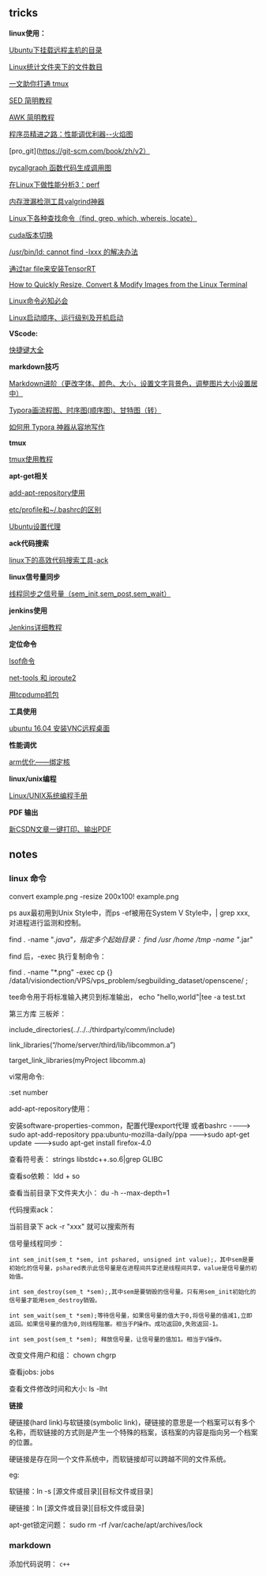 ##  tricks

**linux使用：**

[Ubuntu下挂载远程主机的目录](https://www.huaweicloud.com/articles/9313c263375fde826d7d5da603c7e682.html)

[Linux统计文件夹下的文件数目](http://noahsnail.com/2017/02/07/2017-02-07-Linux%E7%BB%9F%E8%AE%A1%E6%96%87%E4%BB%B6%E5%A4%B9%E4%B8%8B%E7%9A%84%E6%96%87%E4%BB%B6%E6%95%B0%E7%9B%AE/)

[一文助你打通 tmux](https://zhuanlan.zhihu.com/p/102546608)

[SED 简明教程](https://coolshell.cn/articles/9104.html)

[AWK 简明教程](https://coolshell.cn/articles/9070.html)

[程序员精进之路：性能调优利器--火焰图](https://zhuanlan.zhihu.com/p/147875569)

[pro_git](https://git-scm.com/book/zh/v2）

[pycallgraph 函数代码生成调用图](https://github.com/gak/pycallgraph)

[在Linux下做性能分析3：perf](https://zhuanlan.zhihu.com/p/22194920)

[内存泄漏检测工具valgrind神器](https://zhuanlan.zhihu.com/p/75416381)

[Linux下各种查找命令（find, grep, which, whereis, locate）](https://blog.csdn.net/wzzfeitian/article/details/40985549)

[cuda版本切换](https://blog.csdn.net/yinxingtianxia/article/details/80462892)

[/usr/bin/ld: cannot find -lxxx 的解决办法](https://www.cnblogs.com/zhming26/p/6164131.html)

[通过tar file来安装TensorRT](https://zhuanlan.zhihu.com/p/259848864)

[How to Quickly Resize, Convert & Modify Images from the Linux Terminal](https://www.howtogeek.com/109369/how-to-quickly-resize-convert-modify-images-from-the-linux-terminal/)

[Linux命令必知必会](https://github.com/mylxsw/growing-up/blob/master/doc/Linux%E5%91%BD%E4%BB%A4%E5%BF%85%E7%9F%A5%E5%BF%85%E4%BC%9A.md)

[Linux启动顺序、运行级别及开机启动](https://blog.csdn.net/soonfly/article/details/72876001)


**VScode:**

[快捷键大全](https://blog.csdn.net/crper/article/details/54099319)

**markdown技巧**

[Markdown进阶（更改字体、颜色、大小，设置文字背景色，调整图片大小设置居中）](https://blog.csdn.net/heimu24/article/details/81189700)

[Typora画流程图、时序图(顺序图)、甘特图（转）](https://www.jianshu.com/p/7ddbb7dc8fec)

[如何用 Typora 神器从容地写作](https://www.jianshu.com/p/602f6ecf48fd)

**tmux**

[tmux使用教程](https://www.ruanyifeng.com/blog/2019/10/tmux.html)

**apt-get相关**

[add-apt-repository使用](https://blog.csdn.net/l740450789/article/details/50856596)

[etc/profile和~/.bashrc的区别](https://blog.csdn.net/ZoeYen_/article/details/78560905)

[Ubuntu设置代理](https://www.jianshu.com/p/f569a404ee0b)

**ack代码搜索**

[linux下的高效代码搜索工具-ack](https://www.the5fire.com/about-ack-grep-in-linux.html)

**linux信号量同步**

[线程同步之信号量（sem_init,sem_post,sem_wait）](https://www.cnblogs.com/zhengAloha/p/8665719.html)


**jenkins使用**

[Jenkins详细教程](https://www.jianshu.com/p/5f671aca2b5a)

**定位命令**

[lsof命令](https://www.cnblogs.com/peida/archive/2013/02/26/2932972.html)

[net-tools 和 iproute2](https://blog.csdn.net/kevin3101/article/details/52368860)

[用tcpdump抓包](https://www.cnblogs.com/chyingp/p/linux-command-tcpdump.html)

**工具使用**

[ubuntu 16.04 安装VNC远程桌面](https://blog.csdn.net/wuchenlhy/article/details/79865437)


**性能调优**

[arm优化——绑定核](https://zhuanlan.zhihu.com/p/138905432)



**linux/unix编程**

[Linux/UNIX系统编程手册](https://zhuanlan.zhihu.com/p/70973666)


**PDF 输出**

[新CSDN文章一键打印、输出PDF](https://www.codenong.com/cs106602341)


## notes

### linux 命令

convert  example.png  -resize  200x100!  example.png

ps aux最初用到Unix Style中，而ps -ef被用在System V Style中，| grep xxx, 对进程进行监测和控制。

find . -name  "*.java"，指定多个起始目录：  find /usr /home  /tmp -name "*.jar"

find 后，-exec 执行复制命令：

find . -name  "*.png"  -exec cp {}  /data1/visiondection/VPS/vps_problem/segbuilding_dataset/openscene/ \;

tee命令用于将标准输入拷贝到标准输出， echo "hello,world"|tee -a test.txt

第三方库 三板斧：

include_directories(../../../thirdparty/comm/include)

link_libraries(“/home/server/third/lib/libcommon.a”)

target_link_libraries(myProject libcomm.a)

vi常用命令:

:set number

add-apt-repository使用： 

安装software-properties-common，配置代理export代理 或者bashrc ----> sudo apt-add-repository ppa:ubuntu-mozilla-daily/ppa  --->sudo apt-get update  --->sudo apt-get install firefox-4.0

查看符号表：
strings libstdc++.so.6|grep GLIBC

查看so依赖：
ldd  + so

查看当前目录下文件夹大小： du -h --max-depth=1

代码搜索ack：  

当前目录下 ack -r "xxx"  就可以搜索所有

信号量线程同步：

    int sem_init(sem_t *sem, int pshared, unsigned int value);，其中sem是要初始化的信号量，pshared表示此信号量是在进程间共享还是线程间共享，value是信号量的初始值。
    
    int sem_destroy(sem_t *sem);,其中sem是要销毁的信号量。只有用sem_init初始化的信号量才能用sem_destroy销毁。
    
    int sem_wait(sem_t *sem);等待信号量，如果信号量的值大于0,将信号量的值减1,立即返回。如果信号量的值为0,则线程阻塞。相当于P操作。成功返回0,失败返回-1。
    
    int sem_post(sem_t *sem); 释放信号量，让信号量的值加1。相当于V操作。
    
改变文件用户和组： chown  chgrp

查看jobs:  jobs

查看文件修改时间和大小:  ls -lht

**链接**

硬链接(hard link)与软链接(symbolic link)，硬链接的意思是一个档案可以有多个名称，而软链接的方式则是产生一个特殊的档案，该档案的内容是指向另一个档案的位置。

硬链接是存在同一个文件系统中，而软链接却可以跨越不同的文件系统。

eg:

软链接：ln -s [源文件或目录][目标文件或目录]

硬链接：ln  [源文件或目录][目标文件或目录]

apt-get锁定问题： sudo rm -rf /var/cache/apt/archives/lock


### markdown

添加代码说明： ```c++   ```




